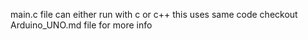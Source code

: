 main.c file can either run with c or c++ this uses same code checkout Arduino_UNO.md file for more info
